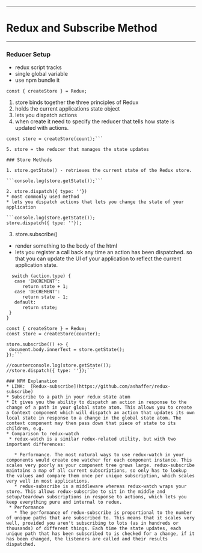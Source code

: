 ****
# Redux and Subscribe Method
****

### Reducer Setup

- redux script tracks
- single global variable
- use npm bundle it

```const { createStore } = Redux;```

1. store binds together the three principles of Redux
2. holds the current applications state object
3. lets you dispatch actions
4. when create it need to specify the reducer that tells how state is updated with actions.

  ```const { createStore } = Redux;
const store = createStore(count);```

5. store = the reducer that manages the state updates

### Store Methods

1. store.getState() - retrieves the current state of the Redux store.

  ```console.log(store.getState());```

2. store.dispatch({ type: ''})
 * most commonly used method
 * lets you dispatch actions that lets you change the state of your application

```console.log(store.getState());
store.dispatch({ type: ''});
```

3. store.subscribe()
 * render something to the body of the html
 * lets you register a call back any time an action has been dispatched. so that you can update the UI of your application to reflect the current application state.


 ```const counter = (state = 0, action) => {
   switch (action.type) {
    case 'INCREMENT':
       return state + 1;
    case 'DECREMENT':
       return state - 1;
    default:
       return state;        
  }
}

const { createStore } = Redux;
const store = createStore(counter);

store.subscribe(() +> {
  document.body.innerText = store.getState();
});```

//counterconsole.log(store.getState());
//store.dispatch({ type: ''});```

### NPM Explanation
* LINK:  [Redux-subscribe](https://github.com/ashaffer/redux-subscribe)
* Subscribe to a path in your redux state atom
* It gives you the ability to dispatch an action in response to the change of a path in your global state atom. This allows you to create a Context component which will dispatch an action that updates its own local state in response to a change in the global state atom. The context component may then pass down that piece of state to its children, e.g.
* Comparison to redux-watch
  * redux-watch is a similar redux-related utility, but with two important differences:

    * Performance. The most natural ways to use redux-watch in your components would create one watcher for each component instance. This scales very poorly as your component tree grows large. redux-subscribe maintains a map of all current subscriptions, so only has to lookup the values and compare them once per unique subscription, which scales very well in most applications.
    * redux-subscribe is a middleware whereas redux-watch wraps your store. This allows redux-subscribe to sit in the middle and setup/teardown subscriptions in response to actions, which lets you keep everything pure and internal to redux.
  * Performance
    * The performance of redux-subscribe is proportional to the number of unique paths that are subscribed to. This means that it scales very well, provided you aren't subscribing to lots (as in hundreds or thousands) of different things. Each time the state updates, each unique path that has been subscribed to is checked for a change, if it has been changed, the listeners are called and their results dispatched.
